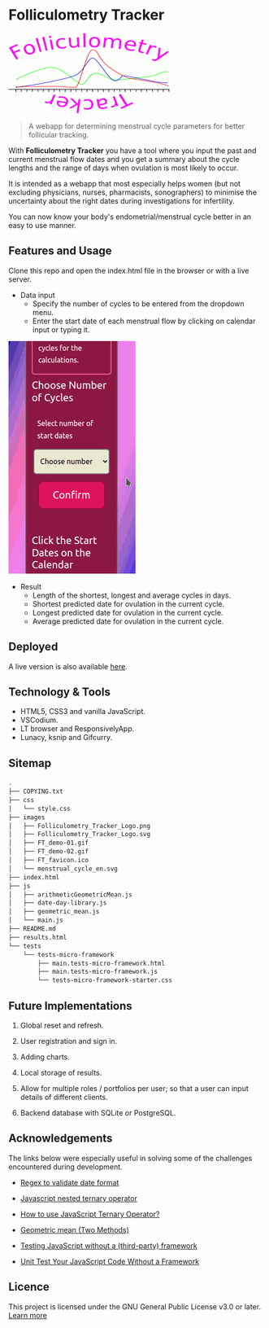 # Folliculometry Tracker

![logo](images/Folliculometry_Tracker_Logo.png)

> A webapp for determining menstrual cycle parameters for better follicular tracking.

With **Folliculometry Tracker** you have a tool where you input the past and current menstrual flow dates and you get a summary about the cycle lengths and the range of days when ovulation is most likely to occur.

It is intended as a webapp that most especially helps women (but not excluding physicians, nurses, pharmacists, sonographers) to minimise the uncertainty about the right dates during investigations for infertility.

You can now know your body's endometrial/menstrual cycle better in an easy to use manner.

## Features and Usage

Clone this repo and open the index.html file in the browser or with a live server.

* Data input
  * Specify the number of cycles to be entered from the dropdown menu.
  * Enter the start date of each menstrual flow by clicking on calendar input or typing it.

![data input and result](images/FT_demo-01.gif)

* Result
  * Length of the shortest, longest and average cycles in days.
  * Shortest predicted date for ovulation in the current cycle.
  * Longest predicted date for ovulation in the current cycle.
  * Average predicted date for ovulation in the current cycle.

## Deployed

A live version is also available [here](https://tunprimus.gitlab.io/Folliculometry_Tracker/).

## Technology & Tools

* HTML5, CSS3 and vanilla JavaScript.
* VSCodium.
* LT browser and ResponsivelyApp.
* Lunacy, ksnip and Gifcurry.

## Sitemap

```markdown
.
├── COPYING.txt
├── css
│   └── style.css
├── images
│   ├── Folliculometry_Tracker_Logo.png
│   ├── Folliculometry_Tracker_Logo.svg
│   ├── FT_demo-01.gif
│   ├── FT_demo-02.gif
│   ├── FT_favicon.ico
│   └── menstrual_cycle_en.svg
├── index.html
├── js
│   ├── arithmeticGeometricMean.js
│   ├── date-day-library.js
│   ├── geometric_mean.js
│   └── main.js
├── README.md
├── results.html
└── tests
    └── tests-micro-framework
        ├── main.tests-micro-framework.html
        ├── main.tests-micro-framework.js
        └── tests-micro-framework-starter.css

```

## Future Implementations

1. Global reset and refresh.

2. User registration and sign in.

3. Adding charts.

4. Local storage of results.

5. Allow for multiple roles / portfolios per user; so that a user can input details of different clients.

6. Backend database with SQLite or PostgreSQL.

## Acknowledgements

The links below were especially useful in solving some of the challenges encountered during development.

- [Regex to validate date format](https://stackoverflow.com/questions/7388001/javascript-regex-to-validate-date-format)

- [Javascript nested ternary operator](https://stackoverflow.com/questions/44716426/javascript-nested-ternary-operator)

- [How to use JavaScript Ternary Operator?](https://refine.dev/blog/javascript-ternary-operator/)

- [Geometric mean (Two Methods)](https://www.geeksforgeeks.org/geometric-mean-two-methods/)

- [Testing JavaScript without a (third-party) framework](https://alexwlchan.net/2023/testing-javascript-without-a-framework/)

- [Unit Test Your JavaScript Code Without a Framework](https://javascript.plainenglish.io/unit-test-front-end-javascript-code-without-a-framework-8f00c63eb7d4)

## Licence
This project is licensed under the GNU General Public License v3.0 or later. [Learn more](https://www.gnu.org/licenses/gpl-3.0-standalone.html)
